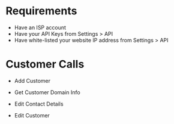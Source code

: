 Requirements
==============

* Have an ISP account
* Have your API Keys from Settings > API
* Have white-listed your website IP address from Settings > API

Customer Calls
======================

* Add Customer

* Get Customer Domain Info

* Edit Contact Details

* Edit Customer
